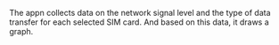 The appn collects data on the network signal level and the type of data transfer for each selected SIM card.
And based on this data, it draws a graph.
